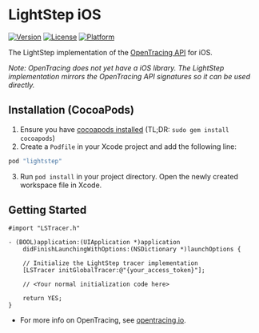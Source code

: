 # LightStep iOS

[![Version](https://img.shields.io/cocoapods/v/lightstep.svg?style=flat)](http://cocoapods.org/pods/lightstep)
[![License](https://img.shields.io/cocoapods/l/lightstep.svg?style=flat)](http://cocoapods.org/pods/lightstep)
[![Platform](https://img.shields.io/cocoapods/p/lightstep.svg?style=flat)](http://cocoapods.org/pods/lightstep)

The LightStep implementation of the [OpenTracing API](http://opentracing.io/) for iOS.

*Note: OpenTracing does not yet have a iOS library. The LightStep implementation mirrors the OpenTracing API signatures so it can be used directly.*

## Installation (CocoaPods)

1. Ensure you have [cocoapods installed](https://guides.cocoapods.org/using/getting-started.html) (TL;DR: `sudo gem install cocoapods`)
2. Create a `Podfile` in your Xcode project and add the following line:

```ruby
pod "lightstep"
```

3. Run `pod install` in your project directory. Open the newly created workspace file in Xcode.

## Getting Started

```ios
#import "LSTracer.h"

- (BOOL)application:(UIApplication *)application
    didFinishLaunchingWithOptions:(NSDictionary *)launchOptions {

    // Initialize the LightStep tracer implementation
    [LSTracer initGlobalTracer:@"{your_access_token}"];

    // <Your normal initialization code here>

    return YES;
}
```

* For more info on OpenTracing, see [opentracing.io](http://opentracing.io).
